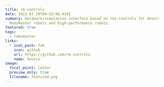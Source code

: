 ```yaml
---
title: rm-controls
date: 2022-03-28T09:53:08.018Z
summary: Hardware/simulation interface based on ros-controls for developing
  RoboMaster robots and high-performance robots.
featured: true
tags:
  - robomaster
links:
  - icon_pack: fab
    icon: github
    url: https://github.com/rm-controls
    name: Source
image:
  focal_point: Center
  preview_only: true
  filename: featured.png
---
```

